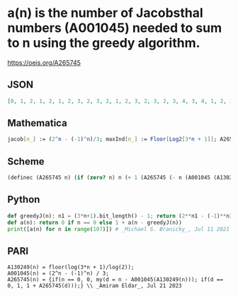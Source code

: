 # a\(n\) is the number of Jacobsthal numbers \(A001045\) needed to sum to n using the greedy algorithm\.
https://oeis.org/A265745
## JSON
```JSON
[0, 1, 2, 1, 2, 1, 2, 3, 2, 3, 2, 1, 2, 3, 2, 3, 2, 3, 4, 3, 4, 1, 2, 3, 2, 3, 2, 3, 4, 3, 4, 3, 2, 3, 4, 3, 4, 3, 4, 5, 4, 5, 2, 1, 2, 3, 2, 3, 2, 3, 4, 3, 4, 3, 2, 3, 4, 3, 4, 3, 4, 5, 4, 5, 2, 3, 4, 3, 4, 3, 4, 5, 4, 5, 4, 3, 4, 5, 4, 5, 4, 5, 6, 5, 6, 1, 2, 3, 2, 3, 2, 3, 4, 3, 4, 3, 2, 3, 4, 3, 4, 3, 4, 5, 4, 5, 2]
```
## Mathematica
```Mathematica
jacob[n_] := (2^n - (-1)^n)/3; maxInd[n_] := Floor[Log2[3*n + 1]]; A265745[n_] := A265745[n] = 1 + A265745[n - jacob[maxInd[n]]]; A265745[0] = 0; Array[A265745, 100, 0] (* _Amiram Eldar_, Jul 21 2023 *)
```
## Scheme
```Scheme
(definec (A265745 n) (if (zero? n) n (+ 1 (A265745 (- n (A001045 (A130249 n)))))))
```
## Python
```Python
def greedyJ(n): n1 = (3*n+1).bit_length() - 1; return (2**n1 - (-1)**n1)//3
def a(n): return 0 if n == 0 else 1 + a(n - greedyJ(n))
print([a(n) for n in range(107)]) # _Michael S. Branicky_, Jul 11 2021
```
## PARI
```PARI
A130249(n) = floor(log(3*n + 1)/log(2));
A001045(n) = (2^n - (-1)^n) / 3;
A265745(n) = {if(n == 0, 0, my(d = n - A001045(A130249(n))); if(d == 0, 1, 1 + A265745(d)));} \\ _Amiram Eldar_, Jul 21 2023
```
